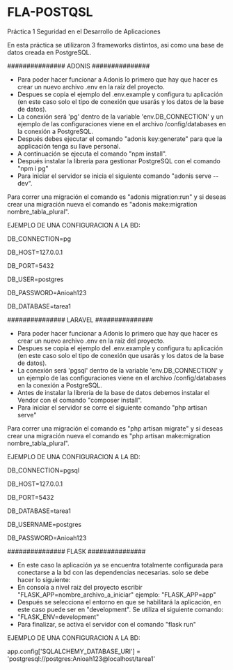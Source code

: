 # FLA-POSTQSL
Práctica 1 Seguridad en el Desarrollo de Aplicaciones

En esta práctica se utilizaron 3 frameworks distintos, asi como una base de datos creada en PostgreSQL.

############### ADONIS ###############

- Para poder hacer funcionar a Adonis lo primero que hay que hacer es crear un nuevo archivo .env en la raíz del proyecto.
- Despues se copia el ejemplo del .env.example y configura tu aplicación (en este caso solo el tipo de conexión que usarás y los datos de la base de datos).
- La conexión será 'pg' dentro de la variable 'env.DB_CONNECTION' y un ejemplo de las configuraciones viene en el archivo /config/databases en la conexión a PostgreSQL.
- Después debes ejecutar el comando "adonis key:generate" para que la applicación tenga su llave personal.
- A continuación se ejecuta el comando "npm install".
- Después instalar la libreria para gestionar PostgreSQL con el comando "npm i pg"
- Para iniciar el servidor se inicia el siguiente comando "adonis serve --dev".

 Para correr una migración el comando es "adonis migration:run" y si deseas crear una migración nueva el comando es "adonis make:migration nombre_tabla_plural".
 
 
EJEMPLO DE UNA CONFIGURACION A LA BD:

DB_CONNECTION=pg

DB_HOST=127.0.0.1

DB_PORT=5432

DB_USER=postgres

DB_PASSWORD=Anioah123

DB_DATABASE=tarea1
 
 ############### LARAVEL ###############
 
- Para poder hacer funcionar a Adonis lo primero que hay que hacer es crear un nuevo archivo .env en la raíz del proyecto.
- Despues se copia el ejemplo del .env.example y configura tu aplicación (en este caso solo el tipo de conexión que usarás y los datos de la base de datos).
- La conexión será 'pgsql' dentro de la variable 'env.DB_CONNECTION' y un ejemplo de las configuraciones viene en el archivo /config/databases en la conexión a PostgreSQL.
- Antes de instalar la libreria de la base de datos debemos instalar el Vendor con el comando "composer install".
- Para iniciar el servidor se corre el siguiente comando "php artisan serve"

 Para correr una migración el comando es "php artisan migrate" y si deseas crear una migración nueva el comando es "php artisan make:migration nombre_tabla_plural".
 
 
EJEMPLO DE UNA CONFIGURACION A LA BD:

DB_CONNECTION=pgsql

DB_HOST=127.0.0.1

DB_PORT=5432

DB_DATABASE=tarea1

DB_USERNAME=postgres

DB_PASSWORD=Anioah123
 
 ############### FLASK ###############
 
 - En este caso la aplicación ya se encuentra totalmente configurada para conectarse a la bd con las dependencias necesarias. solo se debe hacer lo siguiente:
 - En consola a nivel raiz del proyecto escribir "FLASK_APP=nombre_archivo_a_iniciar" ejemplo: "FLASK_APP=app"
 - Después se selecciona el entorno en que se habilitará la aplicación, en este caso puede ser en "development". Se utiliza el siguiente comando:
 - "FLASK_ENV=development"
 - Para finalizar, se activa el servidor con el comando "flask run"

EJEMPLO DE UNA CONFIGURACION A LA BD:

app.config['SQLALCHEMY_DATABASE_URI'] = 'postgresql://postgres:Anioah123@localhost/tarea1'
